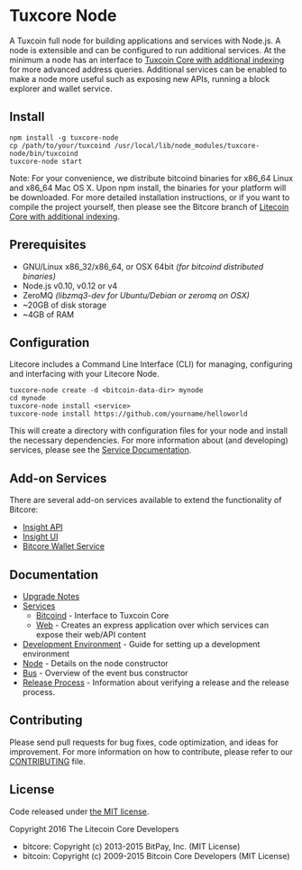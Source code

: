 Tuxcore Node
============

A Tuxcoin full node for building applications and services with Node.js. A node is extensible and can be configured to run additional services. At the minimum a node has an interface to [Tuxcoin Core with additional indexing](https://github.com/litecoin-project/litecore-litecoin) for more advanced address queries. Additional services can be enabled to make a node more useful such as exposing new APIs, running a block explorer and wallet service.

## Install

```sudo bash
npm install -g tuxcore-node
cp /path/to/your/tuxcoind /usr/local/lib/node_modules/tuxcore-node/bin/tuxcoind
tuxcore-node start
```

Note: For your convenience, we distribute bitcoind binaries for x86_64 Linux and x86_64 Mac OS X. Upon npm install, the binaries for your platform will be downloaded. For more detailed installation instructions, or if you want to compile the project yourself, then please see the Bitcore branch of [Litecoin Core with additional indexing](https://github.com/litecoin-project/litecore-litecoin).

## Prerequisites

- GNU/Linux x86_32/x86_64, or OSX 64bit *(for bitcoind distributed binaries)*
- Node.js v0.10, v0.12 or v4
- ZeroMQ *(libzmq3-dev for Ubuntu/Debian or zeromq on OSX)*
- ~20GB of disk storage
- ~4GB of RAM

## Configuration

Litecore includes a Command Line Interface (CLI) for managing, configuring and interfacing with your Litecore Node.

```sudo bash
tuxcore-node create -d <bitcoin-data-dir> mynode
cd mynode
tuxcore-node install <service>
tuxcore-node install https://github.com/yourname/helloworld
```

This will create a directory with configuration files for your node and install the necessary dependencies. For more information about (and developing) services, please see the [Service Documentation](docs/services.md).

## Add-on Services

There are several add-on services available to extend the functionality of Bitcore:

- [Insight API](https://github.com/bitpay/insight-api)
- [Insight UI](https://github.com/bitpay/insight-ui)
- [Bitcore Wallet Service](https://github.com/bitpay/bitcore-wallet-service)

## Documentation

- [Upgrade Notes](docs/upgrade.md)
- [Services](docs/services.md)
  - [Bitcoind](docs/services/bitcoind.md) - Interface to Tuxcoin Core
  - [Web](docs/services/web.md) - Creates an express application over which services can expose their web/API content
- [Development Environment](docs/development.md) - Guide for setting up a development environment
- [Node](docs/node.md) - Details on the node constructor
- [Bus](docs/bus.md) - Overview of the event bus constructor
- [Release Process](docs/release.md) - Information about verifying a release and the release process.

## Contributing

Please send pull requests for bug fixes, code optimization, and ideas for improvement. For more information on how to contribute, please refer to our [CONTRIBUTING](https://github.com/litecoin-project/litecore/blob/master/CONTRIBUTING.md) file.

## License

Code released under [the MIT license](https://github.com/litecoin-project/litecore-node/blob/master/LICENSE).

Copyright 2016 The Litecoin Core Developers

- bitcore: Copyright (c) 2013-2015 BitPay, Inc. (MIT License)
- bitcoin: Copyright (c) 2009-2015 Bitcoin Core Developers (MIT License)
